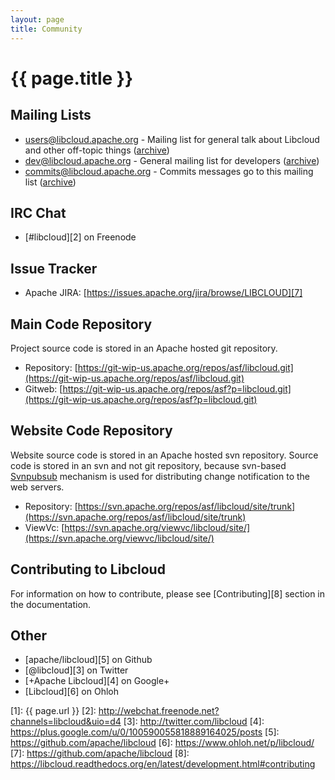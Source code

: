 ```yaml
---
layout: page
title: Community
---
```


# {{ page.title }}

## Mailing Lists

* [users@libcloud.apache.org](mailto:users-subscribe@libcloud.apache.org) - Mailing list for general talk about Libcloud and other off-topic things ([archive](http://mail-archives.apache.org/mod_mbox/libcloud-users/))
* [dev@libcloud.apache.org](mailto:dev-subscribe@libcloud.apache.org) - General mailing list for developers ([archive](http://mail-archives.apache.org/mod_mbox/libcloud-dev/))
* [commits@libcloud.apache.org](mailto:commits-subscribe@libcloud.apache.org) - Commits messages go to this mailing list ([archive](http://mail-archives.apache.org/mod_mbox/libcloud-commits/))

## IRC Chat

* [#libcloud][2] on Freenode

## Issue Tracker

* Apache JIRA: [https://issues.apache.org/jira/browse/LIBCLOUD][7]

## Main Code Repository

Project source code is stored in an Apache hosted git repository.

* Repository: [https://git-wip-us.apache.org/repos/asf/libcloud.git](https://git-wip-us.apache.org/repos/asf/libcloud.git)
* Gitweb: [https://git-wip-us.apache.org/repos/asf?p=libcloud.git](https://git-wip-us.apache.org/repos/asf?p=libcloud.git)

## Website Code Repository

Website source code is stored in an Apache hosted svn repository. Source code
is stored in an svn and not git repository, because svn-based
[Svnpubsub](https://www.apache.org/dev/cms.html#svnpubsub) mechanism is used
for distributing change notification to the web servers.

* Repository: [https://svn.apache.org/repos/asf/libcloud/site/trunk](https://svn.apache.org/repos/asf/libcloud/site/trunk)
* ViewVc: [https://svn.apache.org/viewvc/libcloud/site/](https://svn.apache.org/viewvc/libcloud/site/)

## Contributing to Libcloud

For information on how to contribute, please see [Contributing][8] section in
the documentation.

## Other

* [apache/libcloud][5] on Github
* [@libcloud][3] on Twitter
* [+Apache Libcloud][4] on Google+
* [Libcloud][6] on Ohloh

[1]: {{ page.url }}
[2]: http://webchat.freenode.net?channels=libcloud&uio=d4
[3]: http://twitter.com/libcloud
[4]: https://plus.google.com/u/0/100590055818889164025/posts
[5]: https://github.com/apache/libcloud
[6]: https://www.ohloh.net/p/libcloud/
[7]: https://github.com/apache/libcloud
[8]: https://libcloud.readthedocs.org/en/latest/development.html#contributing
